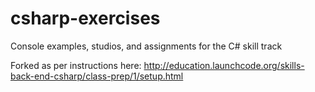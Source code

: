 # csharp-exercises
Console examples, studios, and assignments for the C# skill track

Forked as per instructions here: http://education.launchcode.org/skills-back-end-csharp/class-prep/1/setup.html
